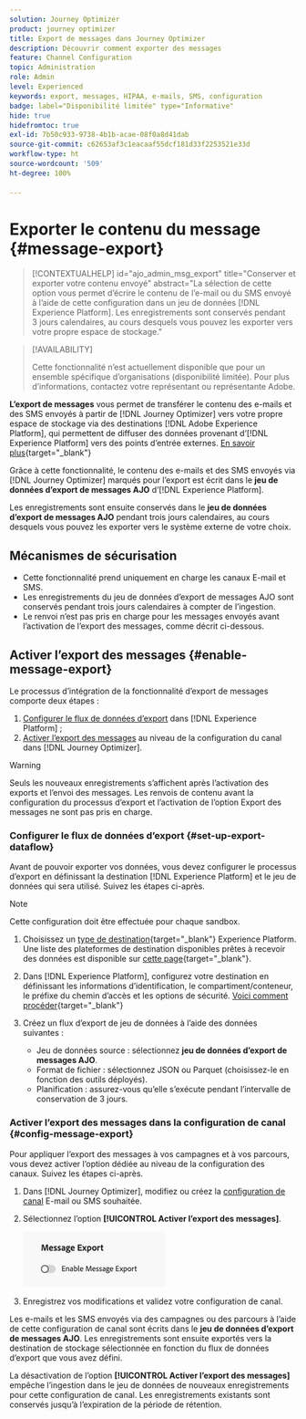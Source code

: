 ```yaml
---
solution: Journey Optimizer
product: journey optimizer
title: Export de messages dans Journey Optimizer
description: Découvrir comment exporter des messages
feature: Channel Configuration
topic: Administration
role: Admin
level: Experienced
keywords: export, messages, HIPAA, e-mails, SMS, configuration
badge: label="Disponibilité limitée" type="Informative"
hide: true
hidefromtoc: true
exl-id: 7b50c933-9738-4b1b-acae-08f0a8d41dab
source-git-commit: c62653af3c1eacaaf55dcf181d33f2253521e33d
workflow-type: ht
source-wordcount: '509'
ht-degree: 100%

---
```


# Exporter le contenu du message {#message-export}

>[!CONTEXTUALHELP]
>id="ajo_admin_msg_export"
>title="Conserver et exporter votre contenu envoyé"
>abstract="La sélection de cette option vous permet d’écrire le contenu de l’e-mail ou du SMS envoyé à l’aide de cette configuration dans un jeu de données [!DNL Experience Platform]. Les enregistrements sont conservés pendant 3 jours calendaires, au cours desquels vous pouvez les exporter vers votre propre espace de stockage."

>[!AVAILABILITY]
>
>Cette fonctionnalité n’est actuellement disponible que pour un ensemble spécifique d’organisations (disponibilité limitée). Pour plus d’informations, contactez votre représentant ou représentante Adobe.

**L’export de messages** vous permet de transférer le contenu des e-mails et des SMS envoyés à partir de [!DNL Journey Optimizer] vers votre propre espace de stockage via des destinations [!DNL Adobe Experience Platform], qui permettent de diffuser des données provenant d’[!DNL Experience Platform] vers des points d’entrée externes. [En savoir plus](https://experienceleague.adobe.com/fr/docs/experience-platform/destinations/home){target="_blank"}

Grâce à cette fonctionnalité, le contenu des e-mails et des SMS envoyés via [!DNL Journey Optimizer] marqués pour l’export est écrit dans le **jeu de données d’export de messages AJO** d’[!DNL Experience Platform].

Les enregistrements sont ensuite conservés dans le **jeu de données d’export de messages AJO** pendant trois jours calendaires, au cours desquels vous pouvez les exporter vers le système externe de votre choix.
<!--
## Terminology

* **[!DNL Experience Platform] destinations** - Framework to deliver data out of Experience Platform into external endpoints. [Learn more](https://experienceleague.adobe.com/en/docs/experience-platform/destinations/home){target="_blank"}
* **AJO Message Export Dataset** - An [!DNL Experience Platform] dataset which stores the message content of email and SMS messages sent via [!DNL Journey Optimizer] which have been marked for export.
* **Retention**: Records in the AJO Message Export Dataset are retained for 3 calendar days from ingestion.-->

## Mécanismes de sécurisation

* Cette fonctionnalité prend uniquement en charge les canaux E-mail et SMS.
* Les enregistrements du jeu de données d’export de messages AJO sont conservés pendant trois jours calendaires à compter de l’ingestion.
* Le renvoi n’est pas pris en charge pour les messages envoyés avant l’activation de l’export des messages, comme décrit ci-dessous.

## Activer l’export des messages {#enable-message-export}

Le processus d’intégration de la fonctionnalité d’export de messages comporte deux étapes :

1. [Configurer le flux de données d’export](#set-up-export-dataflow) dans [!DNL Experience Platform] ;
1. [Activer l’export des messages](#config-message-export) au niveau de la configuration du canal dans [!DNL Journey Optimizer].

>[!WARNING]
>
>Seuls les nouveaux enregistrements s’affichent après l’activation des exports et l’envoi des messages. Les renvois de contenu avant la configuration du processus d’export et l’activation de l’option Export des messages ne sont pas pris en charge.

### Configurer le flux de données d’export {#set-up-export-dataflow}

Avant de pouvoir exporter vos données, vous devez configurer le processus d’export en définissant la destination [!DNL Experience Platform] et le jeu de données qui sera utilisé. Suivez les étapes ci-après.

>[!NOTE]
>
>Cette configuration doit être effectuée pour chaque sandbox.

1. Choisissez un [type de destination](https://experienceleague.adobe.com/fr/docs/experience-platform/destinations/destination-types){target="_blank"} Experience Platform. Une liste des plateformes de destination disponibles prêtes à recevoir des données est disponible sur [cette page](https://experienceleague.adobe.com/fr/docs/experience-platform/destinations/catalog/overview){target="_blank"}.

1. Dans [!DNL Experience Platform], configurez votre destination en définissant les informations d’identification, le compartiment/conteneur, le préfixe du chemin d’accès et les options de sécurité. [Voici comment procéder](https://experienceleague.adobe.com/fr/docs/experience-platform/destinations/ui/activate/export-datasets){target="_blank"}

1. Créez un flux d’export de jeu de données à l’aide des données suivantes :

   * Jeu de données source : sélectionnez **jeu de données d’export de messages AJO**.
   * Format de fichier : sélectionnez JSON ou Parquet (choisissez-le en fonction des outils déployés).
   * Planification : assurez-vous qu’elle s’exécute pendant l’intervalle de conservation de 3 jours.

### Activer l’export des messages dans la configuration de canal {#config-message-export}

Pour appliquer l’export des messages à vos campagnes et à vos parcours, vous devez activer l’option dédiée au niveau de la configuration des canaux. Suivez les étapes ci-après.

1. Dans [!DNL Journey Optimizer], modifiez ou créez la [configuration de canal](channel-surfaces.md#create-channel-surface) E-mail ou SMS souhaitée.

1. Sélectionnez l’option **[!UICONTROL Activer l’export des messages]**.

   ![](assets/config-message-export.png)

1. Enregistrez vos modifications et validez votre configuration de canal.

Les e-mails et les SMS envoyés via des campagnes ou des parcours à l’aide de cette configuration de canal sont écrits dans le **jeu de données d’export de messages AJO**. Les enregistrements sont ensuite exportés vers la destination de stockage sélectionnée en fonction du flux de données d’export que vous avez défini.

La désactivation de l’option **[!UICONTROL Activer l’export des messages]** empêche l’ingestion dans le jeu de données de nouveaux enregistrements pour cette configuration de canal. Les enregistrements existants sont conservés jusqu’à l’expiration de la période de rétention.
